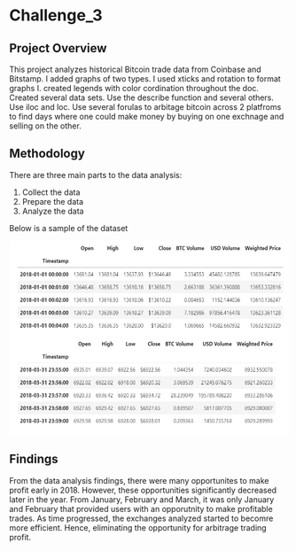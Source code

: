 # Challenge_3

## Project Overview
This project analyzes historical Bitcoin trade data from Coinbase and Bitstamp. I added graphs of two types. I used xticks and rotation to format graphs I. created legends with color cordination throughout the doc. Created several data sets. Use the describe function and several others. Use iloc and loc. Use several forulas to arbitage bitcoin across 2 platfroms to find days where one could make money by buying on one exchnage and selling on the other.

## Methodology
There are three main parts to the data analysis: 
1. Collect the data
2. Prepare the data 
3. Analyze the data

Below is a sample of the dataset

<img src="./photos/bitstamp_head_tail.PNG"  width="600" height="350">

## Findings
 From the data analysis findings, there were many opportunites to make profit early in 2018. However, these opportunities significantly decreased later in the year. From January, February and March, it was only January and February that provided users with an opporutnity to make profitable trades. As time progressed, the exchanges analyzed started to becomre more efficient. Hence, eliminating the opportunity for arbitrage trading profit. 





